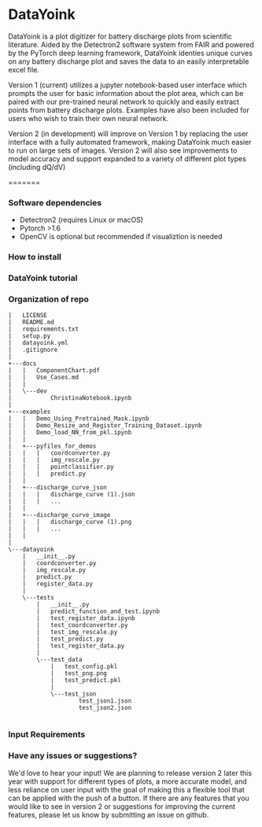 # DataYoink <br />
DataYoink is a plot digitizer for battery discharge plots from scientific literature. Aided by the
Detectron2 software system from FAIR and powered by the PyTorch deep learning framework, DataYoink identies unique
curves on any battery discharge plot and saves the data to an easily interpretable excel file. 

Version 1 (current) utilizes a jupyter notebook-based user interface which prompts the user for basic information
about the plot area, which can be paired with our pre-trained neural network to quickly and easily extract points
from battery discharge plots. Examples have also been included for users who wish to train their own neural network.

Version 2 (in development) will improve on Version 1 by replacing the user interface with a fully automated
framework, making DataYoink much easier to run on large sets of images. Version 2 will also see improvements
to model accuracy and support expanded to a variety of different plot types (including dQ/dV)


=======

### Software dependencies
- Detectron2 (requires Linux or macOS)
- Pytorch >1.6
- OpenCV is optional but recommended if visualiztion is needed

### How to install 


### DataYoink tutorial


### Organization of repo <br />
```
|   LICENSE
|   README.md
|   requirements.txt
|   setup.py
|   datayoink.yml
|   .gitignore
|
+---docs
|   |   ComponentChart.pdf
|   |   Use_Cases.md
|   |
|   \---dev
|           ChristinaNotebook.ipynb
|
+---examples
|   |   Demo_Using_Pretrained_Mask.ipynb
|   |   Demo_Resize_and_Register_Training_Dataset.ipynb
|   |   Demo_load_NN_from_pkl.ipynb
|   |
|   +---pyfiles_for_demos
|   |   |   coordconverter.py
|   |   |   img_rescale.py
|   |   |   pointclassifier.py
|   |   |   predict.py
|   |
|   +---discharge_curve_json
|   |   |   discharge_curve (1).json
|   |   |   ...
|   |
|   +---discharge_curve_image
|   |   |   discharge_curve (1).png
|   |   |   ...
|   |
|
\---datayoink
    |   __init__.py
    |   coordconverter.py
    |   img_rescale.py
    |   predict.py
    |   register_data.py
    |
    \---tests
        |   __init__.py
        |   predict_function_and_test.ipynb
        |   test_register_data.ipynb
        |   test_coordconverter.py
        |   test_img_rescale.py
        |   test_predict.py
        |   test_register_data.py
        |
        \---test_data
            |   test_config.pkl
            |   test_png.png
            |   test_predict.pkl
            |
            \---test_json
                    test_json1.json
                    test_json2.json


```
### Input Requirements


### Have any issues or suggestions?
We'd love to hear your input! We are planning to release version 2 later this year
with support for different types of plots, a more accurate model, and less reliance
on user input with the goal of making this a flexible tool that can be applied with
the push of a button. If there are any features that you would like to see in version 2
or suggestions for improving the current features, please let us know by submitting
an issue on github.

